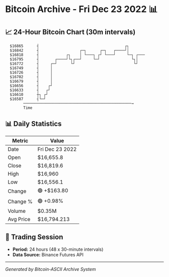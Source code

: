 # Bitcoin Archive - Fri Dec 23 2022 📊

## 📈 24-Hour Bitcoin Chart (30m intervals)

```
  $16865      ┤                                      ┌┐        
  $16842      ┤                  ┌─┐      ┌─┐   ┌────┘│        
  $16818      ┤            ┌┐    │ └───┐ ┌┘ └───┘     └─┐ ┌─── 
  $16795      ┤       ┌────┘└┐┌──┘     └─┘              └┐│    
  $16772      ┤     ┌─┘      └┘                          └┘    
  $16749      ┤     │                                          
  $16726      ┤     │                                          
  $16702      ┤     │                                          
  $16679      ┤     │                                          
  $16656      ┤    ┌┘                                          
  $16633      ┤   ┌┘                                           
  $16610      ┼┐ ┌┘                                            
  $16587      ┤└─┘                                             
        ────────────────────────────────────────────────→
        Time
```

## 📊 Daily Statistics

| Metric | Value |
|--------|-------|
| Date | Fri Dec 23 2022 |
| Open | $16,655.8 |
| Close | $16,819.6 |
| High | $16,960 |
| Low | $16,556.1 |
| Change | 🟢 +$163.80 |
| Change % | 🟢 +0.98% |
| Volume | $0.35M |
| Avg Price | $16,794.213 |

## 📅 Trading Session

- **Period:** 24 hours (48 x 30-minute intervals)
- **Data Source:** Binance Futures API

---
*Generated by Bitcoin-ASCII Archive System*
